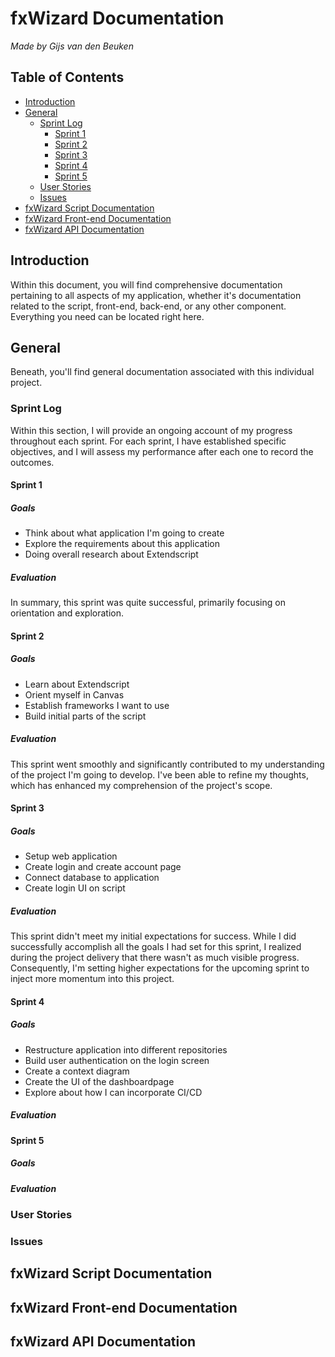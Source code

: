 # fxWizard Documentation

_Made by Gijs van den Beuken_

## Table of Contents

- [Introduction](#heading-introduction)
- [General](#heading-general)
  - [Sprint Log](#subheading-sprint-log)
    - [Sprint 1](#subheading-sprint-1)
    - [Sprint 2](#subheading-sprint-2)
    - [Sprint 3](#subheading-sprint-3)
    - [Sprint 4](#subheading-sprint-4)
    - [Sprint 5](#subheading-sprint-5)
  - [User Stories](#subheading-user-stories)
  - [Issues](#subheading-issues)
- [fxWizard Script Documentation](#heading-sprint-documentation)
- [fxWizard Front-end Documentation](#heading-front-end-documentation)
- [fxWizard API Documentation](#heading-api-documentation)

## Introduction <a name="heading-introduction"></a>

Within this document, you will find comprehensive documentation pertaining to all aspects of my application, whether it's documentation related to the script, front-end, back-end, or any other component. Everything you need can be located right here.

## General <a name="heading-general"></a>

Beneath, you'll find general documentation associated with this individual project.

### Sprint Log <a name="subheading-sprint-log"></a>

Within this section, I will provide an ongoing account of my progress throughout each sprint. For each sprint, I have established specific objectives, and I will assess my performance after each one to record the outcomes.

#### Sprint 1 <a name="subheading-sprint-1"></a>

##### Goals

- Think about what application I'm going to create
- Explore the requirements about this application
- Doing overall research about Extendscript

##### Evaluation

In summary, this sprint was quite successful, primarily focusing on orientation and exploration.

#### Sprint 2 <a name="subheading-sprint-2"></a>

##### Goals

- Learn about Extendscript
- Orient myself in Canvas
- Establish frameworks I want to use
- Build initial parts of the script

##### Evaluation

This sprint went smoothly and significantly contributed to my understanding of the project I'm going to develop. I've been able to refine my thoughts, which has enhanced my comprehension of the project's scope.

#### Sprint 3 <a name="subheading-sprint-3"></a>

##### Goals

- Setup web application
- Create login and create account page
- Connect database to application
- Create login UI on script

##### Evaluation

This sprint didn't meet my initial expectations for success. While I did successfully accomplish all the goals I had set for this sprint, I realized during the project delivery that there wasn't as much visible progress. Consequently, I'm setting higher expectations for the upcoming sprint to inject more momentum into this project.

#### Sprint 4 <a name="subheading-sprint-4"></a>

##### Goals

- Restructure application into different repositories
- Build user authentication on the login screen
- Create a context diagram
- Create the UI of the dashboardpage
- Explore about how I can incorporate CI/CD

##### Evaluation

#### Sprint 5 <a name="subheading-sprint-5"></a>

##### Goals

##### Evaluation

### User Stories <a name="subheading-user-stories"></a>

### Issues <a name="subheading-issues"></a>

## fxWizard Script Documentation <a name="heading-sprint-documentation"></a>

## fxWizard Front-end Documentation <a name="heading-front-end-documentation"></a>

## fxWizard API Documentation <a name="heading-api-documentation"></a>
